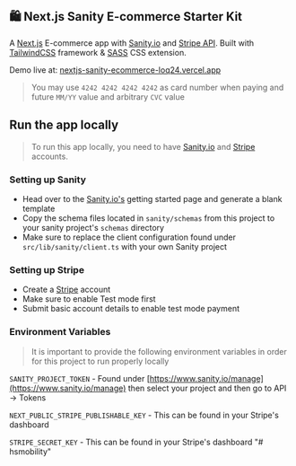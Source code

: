 ## 🛍 Next.js Sanity E-commerce Starter Kit

A [Next.js](https://nextjs.org/) E-commerce app with [Sanity.io](https://www.sanity.io/) and [Stripe API](https://stripe.com/). Built with [TailwindCSS](https://tailwindcss.com/) framework & [SASS](https://sass-lang.com/) CSS extension.

Demo live at: [nextjs-sanity-ecommerce-loq24.vercel.app](https://nextjs-sanity-ecommerce-loq24.vercel.app/)

> You may use `4242 4242 4242 4242` as card number when paying and future `MM/YY` value and arbitrary `CVC` value

## Run the app locally

> To run this app locally, you need to have [Sanity.io](https://www.sanity.io/) and [Stripe](https://stripe.com/) accounts.

### Setting up Sanity

- Head over to the [Sanity.io's](https://www.sanity.io/docs/create-a-sanity-project?ref=navbar) getting started page and generate a blank template
- Copy the schema files located in `sanity/schemas` from this project to your sanity project's `schemas` directory
- Make sure to replace the client configuration found under `src/lib/sanity/client.ts` with your own Sanity project

### Setting up Stripe

- Create a [Stripe](https://stripe.com/) account
- Make sure to enable Test mode first
- Submit basic account details to enable test mode payment

### Environment Variables

> It is important to provide the following environment variables in order for this project to run properly locally

`SANITY_PROJECT_TOKEN` - Found under [https://www.sanity.io/manage](https://www.sanity.io/manage) then select your project and then go to API -> Tokens

`NEXT_PUBLIC_STRIPE_PUBLISHABLE_KEY` - This can be found in your Stripe's dashboard

`STRIPE_SECRET_KEY` - This can be found in your Stripe's dashboard
"# hsmobility" 
